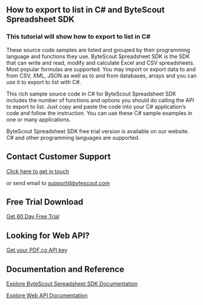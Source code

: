 ## How to export to list in C# and ByteScout Spreadsheet SDK

### This tutorial will show how to export to list in C#

These source code samples are listed and grouped by their programming language and functions they use. ByteScout Spreadsheet SDK is the SDK that can write and read, modify and calculate Excel and CSV spreadsheets. Most popular formulas are supported. You may import or export data to and from CSV, XML, JSON as well as to and from databases, arrays and you can use it to export to list with C#.

This rich sample source code in C# for ByteScout Spreadsheet SDK includes the number of functions and options you should do calling the API to export to list. Just copy and paste the code into your C# application’s code and follow the instruction. You can use these C# sample examples in one or many applications.

ByteScout Spreadsheet SDK free trial version is available on our website. C# and other programming languages are supported.

## Contact Customer Support

[Click here to get in touch](https://bytescout.zendesk.com/hc/en-us/requests/new?subject=ByteScout%20Spreadsheet%20SDK%20Question)

or send email to [support@bytescout.com](mailto:support@bytescout.com?subject=ByteScout%20Spreadsheet%20SDK%20Question) 

## Free Trial Download

[Get 60 Day Free Trial](https://bytescout.com/download/web-installer?utm_source=github-readme)

## Looking for Web API? 

[Get your PDF.co API key](https://pdf.co/documentation/api?utm_source=github-readme)

## Documentation and Reference

[Explore ByteScout Spreadsheet SDK Documentation](https://bytescout.com/documentation/index.html?utm_source=github-readme)

[Explore Web API Documentation](https://pdf.co/documentation/api?utm_source=github-readme)